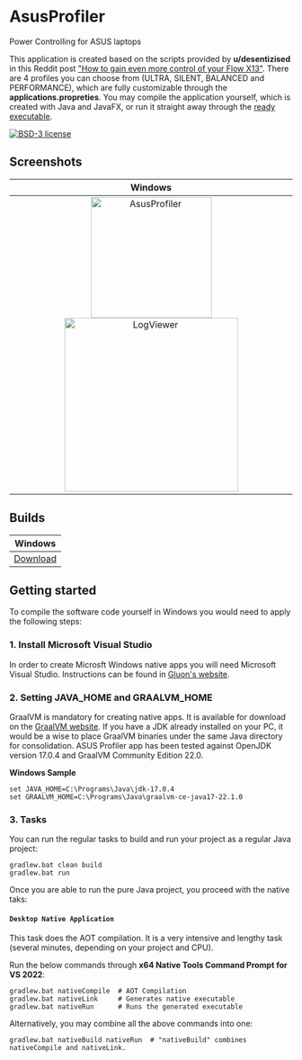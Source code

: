 # AsusProfiler
Power Controlling for ASUS laptops

This application is created based on the scripts provided by **u/desentizised** in this Reddit post ["How to gain even more control of your Flow X13"](https://www.reddit.com/r/FlowX13/comments/t32gra/how_to_gain_even_more_control_of_your_flow_x13/). There are 4 profiles you can choose from (ULTRA, SILENT, BALANCED and PERFORMANCE), which are fully customizable through the **applications.propreties**. You may compile the application yourself, which is created with Java and JavaFX, or run it straight away through the [ready executable](https://github.com/javasuns/AsusProfiler/releases/download/AsusProfiler/AsusProfiler.zip). 

[![BSD-3 license](https://img.shields.io/badge/license-BSD--3-%230778B9.svg)](https://opensource.org/licenses/BSD-3-Clause)

## Screenshots
|  Windows |
|  :----:  |
|  <img width="215" alt="AsusProfiler" src="https://user-images.githubusercontent.com/13131668/180485991-c9c1ae8b-5b28-4c46-90a4-2433e738aca6.PNG"> <img width="309" alt="LogViewer" src="https://user-images.githubusercontent.com/13131668/180486709-c997dc6d-3a65-46df-ab27-68659d29254b.PNG">|

## Builds

|  Windows |
|  :----:  |
|  [Download](https://github.com/javasuns/AsusProfiler/releases/download/AsusProfiler/AsusProfiler.zip)|

## Getting started

To compile the software code yourself in Windows you would need to apply the following steps:
### 1. Install Microsoft Visual Studio

In order to create Microsft Windows native apps you will need Microsoft Visual Studio. Instructions can be found in [Gluon's website](https://docs.gluonhq.com/#platforms_windows).

### 2. Setting JAVA_HOME and GRAALVM_HOME

GraalVM is mandatory for creating native apps. It is available for download on the [GraalVM website](https://www.graalvm.org/downloads/). If you have a JDK already installed on your PC, it would be a wise to place GraalVM binaries under the same Java directory for consolidation. 
ASUS Profiler app has been tested against OpenJDK version 17.0.4 and GraalVM Community Edition 22.0.

**Windows Sample**

    set JAVA_HOME=C:\Programs\Java\jdk-17.0.4
    set GRAALVM_HOME=C:\Programs\Java\graalvm-ce-java17-22.1.0

### 3. Tasks

You can run the regular tasks to build and run your project as a regular Java project:

    gradlew.bat clean build
    gradlew.bat run
    
Once you are able to run the pure Java project, you proceed with the native taks:    

#### `Desktop Native Application`

This task does the AOT compilation. It is a very intensive and lengthy task (several minutes, depending on your project and CPU).

Run the below commands through **x64 Native Tools Command Prompt for VS 2022**:

    gradlew.bat nativeCompile  # AOT Compilation
    gradlew.bat nativeLink     # Generates native executable
    gradlew.bat nativeRun      # Runs the generated executable

Alternatively, you may combine all the above commands into one:

    gradlew.bat nativeBuild nativeRun  # "nativeBuild" combines nativeCompile and nativeLink.
    
    


